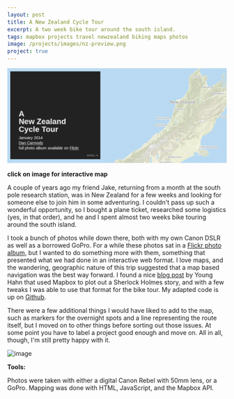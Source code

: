 ```yaml
---
layout: post
title: A New Zealand Cycle Tour
excerpt: A two week bike tour around the south island.
tags: mapbox projects travel newzealand biking maps photos
image: /projects/images/nz-preview.png
project: true
---
```



[![image](/projects/images/nz-preview.png)](/newzealand)

**click on image for interactive map**

A couple of years ago my friend Jake, returning from a month at the south pole research station, was in New Zealand for a few weeks and looking for someone else to join him in some adventuring. I couldn't pass up such a wonderful opportunity, so I bought a plane ticket, researched some logistics (yes, in that order), and he and I spent almost two weeks bike touring around the south island.

I took a bunch of photos while down there, both with my own Canon DSLR as well as a borrowed GoPro. For a while these photos sat in a [Flickr photo album][flickr], but I wanted to do something more with them, something that presented what we had done in an interactive web format. I love maps, and the wandering, geographic nature of this trip suggested that a map based navigation was the best way forward. I found a nice [blog post][hahn] by Young Hahn that used Mapbox to plot out a Sherlock Holmes story, and with a few tweaks I was able to use that format for the bike tour. My adapted code is up on [Github][github].

There were a few additional things I would have liked to add to the map, such as markers for the overnight spots and a line representing the route itself, but I moved on to other things before sorting out those issues. At some point you have to label a project good enough and move on. All in all, though, I'm still pretty happy with it.

![image](https://farm8.staticflickr.com/7294/12384549513_9643830484_z_d.jpg)

**Tools:**

Photos were taken with either a digital Canon Rebel with 50mm lens, or a GoPro. Mapping was done with HTML, JavaScript, and the Mapbox API. 


[flickr]: https://www.flickr.com/photos/carmodydr/albums/72157640553163783/with/12385807014/
[hahn]: http://alistapart.com/article/hack-your-maps
[github]: https://github.com/carmodydr/carmodydr.github.io/tree/master/newzealand
